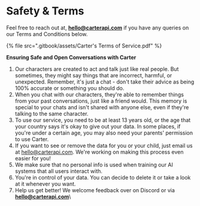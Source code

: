 # Safety & Terms

Feel free to reach out at, **hello@carterapi.com** if you have any queries on our Terms and Conditions below.

{% file src=".gitbook/assets/Carter's Terms of Service.pdf" %}

**Ensuring Safe and Open Conversations with Carter**

1. Our characters are created to act and talk just like real people. But sometimes, they might say things that are incorrect, harmful, or unexpected. Remember, it's just a chat - don't take their advice as being 100% accurate or something you should do.
2. When you chat with our characters, they're able to remember things from your past conversations, just like a friend would. This memory is special to your chats and isn't shared with anyone else, even if they're talking to the same character.
3. To use our service, you need to be at least 13 years old, or the age that your country says it's okay to give out your data. In some places, if you're under a certain age, you may also need your parents' permission to use Carter.
4. If you want to see or remove the data for you or your child, just email us at [hello@carterapi.com](mailto:hello@carterapi.com). We're working on making this process even easier for you!
5. We make sure that no personal info is used when training our AI systems that all users interact with.
6. You're in control of your data. You can decide to delete it or take a look at it whenever you want.
7. Help us get better! We welcome feedback over on Discord or via **hello@carterapi.com**\
